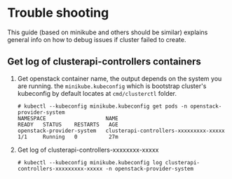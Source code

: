 # Trouble shooting

This guide (based on minikube and others should be similar) explains general info on how to debug issues if cluster failed to create.

## Get log of clusterapi-controllers containers

1. Get openstack container name, the output depends on the system you are running.
   the `minikube.kubeconfig` which is bootstrap cluster's kubeconfig by default locates at `cmd/clusterctl` folder.

   ```
   # kubectl --kubeconfig minikube.kubeconfig get pods -n openstack-provider-system
   NAMESPACE                   NAME                                     READY   STATUS    RESTARTS   AGE
   openstack-provider-system   clusterapi-controllers-xxxxxxxxx-xxxxx   1/1     Running   0          27m
   ```

2. Get log of clusterapi-controllers-xxxxxxxx-xxxxx

   ```
   # kubectl --kubeconfig minikube.kubeconfig log clusterapi-controllers-xxxxxxxxx-xxxxx -n openstack-provider-system
   ```
